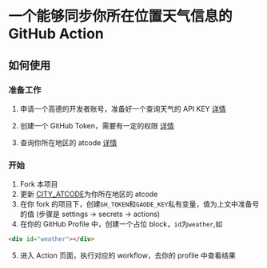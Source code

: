 # 一个能够同步你所在位置天气信息的 GitHub Action

## 如何使用

### 准备工作

1. 申请一个高德的开发者账号，准备好一个查询天气的 API KEY [详情](https://lbs.amap.com/api/webservice/guide/api/weatherinfo)

2. 创建一个 GitHub Token，需要有一定的权限 [详情](https://github.com/settings/tokens)

3. 查询你所在地区的 atcode [详情](http://www.mca.gov.cn/article/sj/xzqh/2020/2020/202101041104.html)

### 开始

1. Fork 本项目
2. 更新 [CITY_ATCODE](https://github.com/qianxi0410/github-action-weather-info/blob/master/.github/workflows/schedule.yml#L21)为你所在地区的 atcode
3. 在你 fork 的项目下，创建`GH_TOKEN`和`GAODE_KEY`私有变量，值为上文中准备号的值 (步骤是 settings -> secrets -> actions)
4. 在你的 GitHub Profile 中，创建一个占位 block，`id`为`weather`,如

```html
<div id="weather"></div>
```

5. 进入 Action 页面，执行对应的 workflow，去你的 profile 中查看结果
